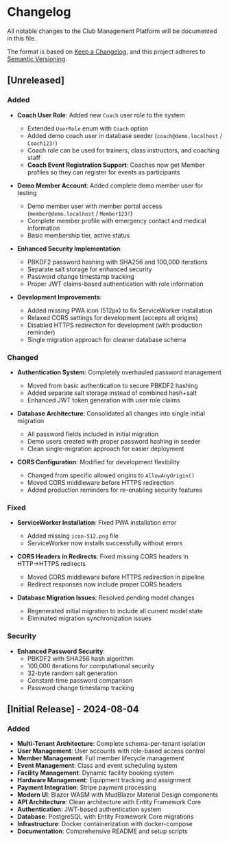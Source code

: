 # Changelog

All notable changes to the Club Management Platform will be documented in this file.

The format is based on [Keep a Changelog](https://keepachangelog.com/en/1.0.0/),
and this project adheres to [Semantic Versioning](https://semver.org/spec/v2.0.0.html).

## [Unreleased]

### Added
- **Coach User Role**: Added new `Coach` user role to the system
  - Extended `UserRole` enum with `Coach` option
  - Added demo coach user in database seeder (`coach@demo.localhost` / `Coach123!`)
  - Coach role can be used for trainers, class instructors, and coaching staff
  - **Coach Event Registration Support**: Coaches now get Member profiles so they can register for events as participants
  
- **Demo Member Account**: Added complete demo member user for testing
  - Demo member user with member portal access (`member@demo.localhost` / `Member123!`)
  - Complete member profile with emergency contact and medical information
  - Basic membership tier, active status

- **Enhanced Security Implementation**:
  - PBKDF2 password hashing with SHA256 and 100,000 iterations
  - Separate salt storage for enhanced security
  - Password change timestamp tracking
  - Proper JWT claims-based authentication with role information

- **Development Improvements**:
  - Added missing PWA icon (512px) to fix ServiceWorker installation
  - Relaxed CORS settings for development (accepts all origins)
  - Disabled HTTPS redirection for development (with production reminder)
  - Single migration approach for cleaner database schema

### Changed
- **Authentication System**: Completely overhauled password management
  - Moved from basic authentication to secure PBKDF2 hashing
  - Added separate salt storage instead of combined hash+salt
  - Enhanced JWT token generation with user role claims

- **Database Architecture**: Consolidated all changes into single initial migration
  - All password fields included in initial migration
  - Demo users created with proper password hashing in seeder
  - Clean single-migration approach for easier deployment

- **CORS Configuration**: Modified for development flexibility
  - Changed from specific allowed origins to `AllowAnyOrigin()`
  - Moved CORS middleware before HTTPS redirection
  - Added production reminders for re-enabling security features

### Fixed
- **ServiceWorker Installation**: Fixed PWA installation error
  - Added missing `icon-512.png` file
  - ServiceWorker now installs successfully without errors

- **CORS Headers in Redirects**: Fixed missing CORS headers in HTTP→HTTPS redirects
  - Moved CORS middleware before HTTPS redirection in pipeline
  - Redirect responses now include proper CORS headers

- **Database Migration Issues**: Resolved pending model changes
  - Regenerated initial migration to include all current model state
  - Eliminated migration synchronization issues

### Security
- **Enhanced Password Security**:
  - PBKDF2 with SHA256 hash algorithm
  - 100,000 iterations for computational security
  - 32-byte random salt generation
  - Constant-time password comparison
  - Password change timestamp tracking

## [Initial Release] - 2024-08-04

### Added
- **Multi-Tenant Architecture**: Complete schema-per-tenant isolation
- **User Management**: User accounts with role-based access control
- **Member Management**: Full member lifecycle management
- **Event Management**: Class and event scheduling system
- **Facility Management**: Dynamic facility booking system
- **Hardware Management**: Equipment tracking and assignment
- **Payment Integration**: Stripe payment processing
- **Modern UI**: Blazor WASM with MudBlazor Material Design components
- **API Architecture**: Clean architecture with Entity Framework Core
- **Authentication**: JWT-based authentication system
- **Database**: PostgreSQL with Entity Framework Core migrations
- **Infrastructure**: Docker containerization with docker-compose
- **Documentation**: Comprehensive README and setup scripts
